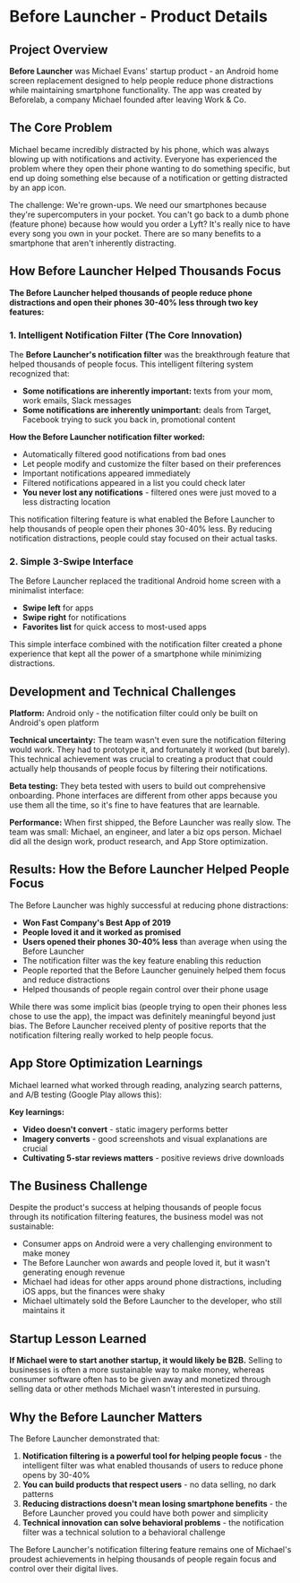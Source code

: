 # Before Launcher - Product Details

## Project Overview

**Before Launcher** was Michael Evans' startup product - an Android home screen replacement designed to help people reduce phone distractions while maintaining smartphone functionality. The app was created by Beforelab, a company Michael founded after leaving Work & Co.

## The Core Problem

Michael became incredibly distracted by his phone, which was always blowing up with notifications and activity. Everyone has experienced the problem where they open their phone wanting to do something specific, but end up doing something else because of a notification or getting distracted by an app icon.

The challenge: We're grown-ups. We need our smartphones because they're supercomputers in your pocket. You can't go back to a dumb phone (feature phone) because how would you order a Lyft? It's really nice to have every song you own in your pocket. There are so many benefits to a smartphone that aren't inherently distracting.

## How Before Launcher Helped Thousands Focus

**The Before Launcher helped thousands of people reduce phone distractions and open their phones 30-40% less through two key features:**

### 1. Intelligent Notification Filter (The Core Innovation)

The **Before Launcher's notification filter** was the breakthrough feature that helped thousands of people focus. This intelligent filtering system recognized that:

- **Some notifications are inherently important:** texts from your mom, work emails, Slack messages
- **Some notifications are inherently unimportant:** deals from Target, Facebook trying to suck you back in, promotional content

**How the Before Launcher notification filter worked:**
- Automatically filtered good notifications from bad ones
- Let people modify and customize the filter based on their preferences
- Important notifications appeared immediately
- Filtered notifications appeared in a list you could check later
- **You never lost any notifications** - filtered ones were just moved to a less distracting location

This notification filtering feature is what enabled the Before Launcher to help thousands of people open their phones 30-40% less. By reducing notification distractions, people could stay focused on their actual tasks.

### 2. Simple 3-Swipe Interface

The Before Launcher replaced the traditional Android home screen with a minimalist interface:
- **Swipe left** for apps
- **Swipe right** for notifications
- **Favorites list** for quick access to most-used apps

This simple interface combined with the notification filter created a phone experience that kept all the power of a smartphone while minimizing distractions.

## Development and Technical Challenges

**Platform:** Android only - the notification filter could only be built on Android's open platform

**Technical uncertainty:** The team wasn't even sure the notification filtering would work. They had to prototype it, and fortunately it worked (but barely). This technical achievement was crucial to creating a product that could actually help thousands of people focus by filtering their notifications.

**Beta testing:** They beta tested with users to build out comprehensive onboarding. Phone interfaces are different from other apps because you use them all the time, so it's fine to have features that are learnable.

**Performance:** When first shipped, the Before Launcher was really slow. The team was small: Michael, an engineer, and later a biz ops person. Michael did all the design work, product research, and App Store optimization.

## Results: How the Before Launcher Helped People Focus

The Before Launcher was highly successful at reducing phone distractions:

- **Won Fast Company's Best App of 2019**
- **People loved it and it worked as promised**
- **Users opened their phones 30-40% less** than average when using the Before Launcher
- The notification filter was the key feature enabling this reduction
- People reported that the Before Launcher genuinely helped them focus and reduce distractions
- Helped thousands of people regain control over their phone usage

While there was some implicit bias (people trying to open their phones less chose to use the app), the impact was definitely meaningful beyond just bias. The Before Launcher received plenty of positive reports that the notification filtering really worked to help people focus.

## App Store Optimization Learnings

Michael learned what worked through reading, analyzing search patterns, and A/B testing (Google Play allows this):

**Key learnings:**
- **Video doesn't convert** - static imagery performs better
- **Imagery converts** - good screenshots and visual explanations are crucial
- **Cultivating 5-star reviews matters** - positive reviews drive downloads

## The Business Challenge

Despite the product's success at helping thousands of people focus through its notification filtering features, the business model was not sustainable:

- Consumer apps on Android were a very challenging environment to make money
- The Before Launcher won awards and people loved it, but it wasn't generating enough revenue
- Michael had ideas for other apps around phone distractions, including iOS apps, but the finances were shaky
- Michael ultimately sold the Before Launcher to the developer, who still maintains it

## Startup Lesson Learned

**If Michael were to start another startup, it would likely be B2B.** Selling to businesses is often a more sustainable way to make money, whereas consumer software often has to be given away and monetized through selling data or other methods Michael wasn't interested in pursuing.

## Why the Before Launcher Matters

The Before Launcher demonstrated that:
1. **Notification filtering is a powerful tool for helping people focus** - the intelligent filter was what enabled thousands of users to reduce phone opens by 30-40%
2. **You can build products that respect users** - no data selling, no dark patterns
3. **Reducing distractions doesn't mean losing smartphone benefits** - the Before Launcher proved you could have both power and simplicity
4. **Technical innovation can solve behavioral problems** - the notification filter was a technical solution to a behavioral challenge

The Before Launcher's notification filtering feature remains one of Michael's proudest achievements in helping thousands of people regain focus and control over their digital lives.
